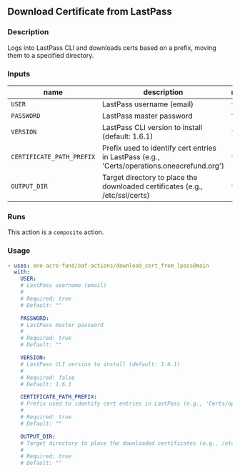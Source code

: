 ## Download Certificate from LastPass

### Description

Logs into LastPass CLI and downloads certs based on a prefix, moving them to a specified directory.

### Inputs

| name | description | required | default |
| --- | --- | --- | --- |
| `USER` | LastPass username (email) | `true` | `""` |
| `PASSWORD` | LastPass master password | `true` | `""` |
| `VERSION` | LastPass CLI version to install (default: 1.6.1) | `false` | `1.6.1` |
| `CERTIFICATE_PATH_PREFIX` | Prefix used to identify cert entries in LastPass (e.g., 'Certs/operations.oneacrefund.org') | `true` | `""` |
| `OUTPUT_DIR` | Target directory to place the downloaded certificates (e.g., /etc/ssl/certs) | `true` | `""` |

### Runs

This action is a `composite` action.

### Usage

```yaml
- uses: one-acre-fund/oaf-actions/download_cert_from_lpass@main
  with:
    USER:
    # LastPass username (email)
    #
    # Required: true
    # Default: ""

    PASSWORD:
    # LastPass master password
    #
    # Required: true
    # Default: ""

    VERSION:
    # LastPass CLI version to install (default: 1.6.1)
    #
    # Required: false
    # Default: 1.6.1

    CERTIFICATE_PATH_PREFIX:
    # Prefix used to identify cert entries in LastPass (e.g., 'Certs/operations.oneacrefund.org')
    #
    # Required: true
    # Default: ""

    OUTPUT_DIR:
    # Target directory to place the downloaded certificates (e.g., /etc/ssl/certs)
    #
    # Required: true
    # Default: ""
```
